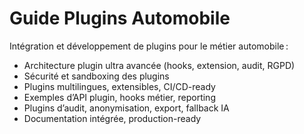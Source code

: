 # Guide Plugins Automobile

Intégration et développement de plugins pour le métier automobile :
- Architecture plugin ultra avancée (hooks, extension, audit, RGPD)
- Sécurité et sandboxing des plugins
- Plugins multilingues, extensibles, CI/CD-ready
- Exemples d’API plugin, hooks métier, reporting
- Plugins d’audit, anonymisation, export, fallback IA
- Documentation intégrée, production-ready

